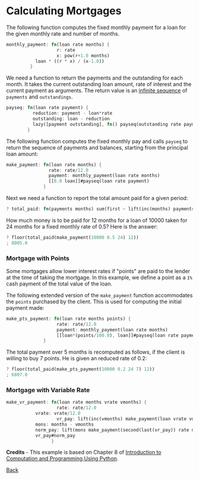 # Calculating Mortgages

The following function computes the fixed monthly payment for a loan for the given
monthly rate and number of months.

```rust
monthly_payment: fn(loan rate months) {
                   r: rate
                   x: pow(r+1.0 months)
		   loan * ((r * x) / (x-1.0))
		 }
```

We need a function to return the payments and the outstanding for each month.
It takes the current outstanding loan amount, rate of interest and the current payment
as arguments. The return value is an [infinite sequence](../tut.md#lazy) of `payments` and `outstandings`.

```rust
payseq: fn(loan rate payment) {
          reduction: payment - loan*rate
          outstanding: loan - reduction
          lazy([payment outstanding], fn() payseq(outstanding rate payment))
        }
```

The following function computes the fixed monthly pay and calls `payseq` to return the sequence of
payments and balances, starting from the principal loan amount:

```rust
make_payment: fn(loan rate months) {
                rate: rate/12.0
                payment: monthly_payment(loan rate months)
                [[0.0 loan]]#payseq(loan rate payment)
              }
```

Next we need a function to report the total amount paid for a given period:

```rust
? total_paid: fn(payments months) sum(first ~ lift(inc(months) payments))
```

How much money is to be paid for 12 months for a loan of 10000 taken for 24 months for a fixed monthly rate of 0.5?
Here is the answer:

```rust
? floor(total_paid(make_payment(10000 0.5 24) 12))
; 8005.0
```

### Mortgage with Points

Some mortgages allow lower interest rates if "points" are paid to the lender at the time of taking the mortgage.
In this example, we define a point as a `1%` cash payment of the total value of the loan.

The following extended version of the `make_payment` function accommodates the `points` purchased by the client.
This is used for computing the initial payment made:

```rust
make_pts_payment: fn(loan rate months points) {
                   rate: rate/12.0
                   payment: monthly_payment(loan rate months)
                   [[loan*(points/100.0), loan]]#payseq(loan rate payment)
              }
```

The total payment over 5 months is recomputed as follows, if the client is willing to buy 7 points. He is given an reduced rate of
0.2:

```rust
? floor(total_paid(make_pts_payment(10000 0.2 24 7) 12))
; 6807.0
```

### Mortgage with Variable Rate

```rust
make_vr_payment: fn(loan rate months vrate vmonths) {
                   rate: rate/12.0
		   vrate: vrate/12.0
                   vr_pay: lift(inc(vmonths) make_payment(loan vrate vmonths))
		   mons: months - vmonths
		   norm_pay: lift(mons make_payment(second(last(vr_pay)) rate mons))
		   vr_pay#norm_pay
                 }
```

**Credits** - This example is based on Chapter 8 of <a href="https://mitpress.mit.edu/books/introduction-computation-and-programming-using-python-second-edition">Introduction to Computation and Programming Using Python</a>.

[Back](../sample.md)